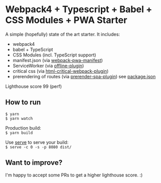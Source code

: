 # Webpack4 + Typescript + Babel + CSS Modules + PWA Starter

A simple (hopefully) state of the art starter.
It includes:

* webpack4
* babel + TypeScript
* CSS Modules (incl. TypeScript support)
* manifest.json (via [webpack-pwa-manifest](https://github.com/arthurbergmz/webpack-pwa-manifest))
* ServiceWorker (via [offline-plugin](https://github.com/NekR/offline-plugin))
* critical css (via [html-critical-webpack-plugin](https://github.com/anthonygore/html-critical-webpack-plugin))
* prerendering of routes (via [prerender-spa-plugin](https://github.com/chrisvfritz/prerender-spa-plugin)) see [package.json](./package.json)

Lighthouse score 99 (perf)

## How to run

`$ yarn`  
`$ yarn watch`

Production build:  
`$ yarn build`

Use [serve](https://www.npmjs.com/package/serve) to serve your build:  
`$ serve -c 0 -s -p 8080 dist/`

## Want to improve?

I'm happy to accept some PRs to get a higher lighthouse score. :)
